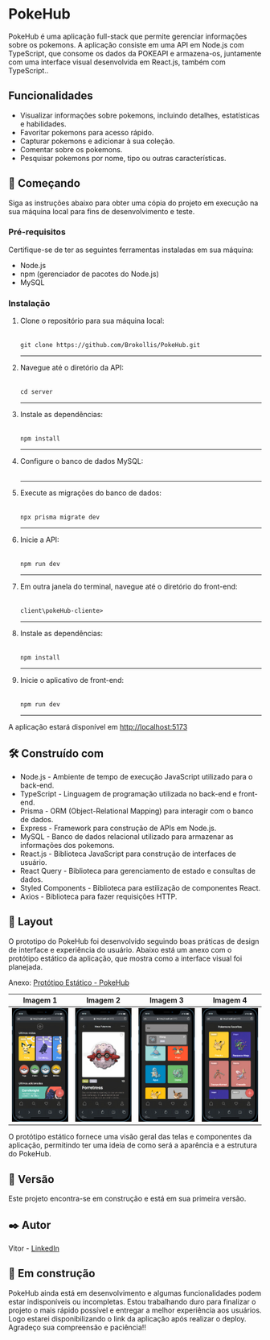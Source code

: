 <h1>PokeHub</h1>

<p>PokeHub é uma aplicação full-stack que permite gerenciar informações sobre os pokemons. A aplicação consiste em uma API em Node.js com TypeScript, que consome os dados da POKEAPI e armazena-os, juntamente com uma interface visual desenvolvida em React.js, também com TypeScript..</p>

<h2>Funcionalidades</h2>

<ul>
  <li>Visualizar informações sobre pokemons, incluindo detalhes, estatísticas e habilidades.</li>
  <li>Favoritar pokemons para acesso rápido.</li>
  <li>Capturar pokemons e adicionar à sua coleção.</li>
  <li>Comentar sobre os pokemons.</li>
  <li>Pesquisar pokemons por nome, tipo ou outras características.</li>
</ul>

<h2>🚀 Começando</h2>

<p>Siga as instruções abaixo para obter uma cópia do projeto em execução na sua máquina local para fins de desenvolvimento e teste.</p>

<h3>Pré-requisitos</h3>

<p>Certifique-se de ter as seguintes ferramentas instaladas em sua máquina:</p>

<ul>
  <li>Node.js</li>
  <li>npm (gerenciador de pacotes do Node.js)</li>
  <li>MySQL</li>
</ul>

<h3>Instalação</h3>

<ol>
  <li>Clone o repositório para sua máquina local:</li>
  <br>
  <pre><code>git clone https://github.com/Brokollis/PokeHub.git</code></pre>
  <hr>
  <li>Navegue até o diretório da API:</li>
  <br>
  <pre><code>cd server</code></pre>
  <hr>
  <li>Instale as dependências:</li>
  <br>
  <pre><code>npm install</code></pre>
  <hr>
  <li>Configure o banco de dados MySQL:</li>
  <br>
  <hr> 
  <li>Execute as migrações do banco de dados:</li>
  <br>
  <pre><code>npx prisma migrate dev</code></pre>
  <hr>
  <li>Inicie a API:</li>
  <br>
  <pre><code>npm run dev</code></pre>
  <hr>
  <li>Em outra janela do terminal, navegue até o diretório do front-end:</li>
  <br>
  <pre><code>client\pokeHub-cliente> </code></pre>
  <hr>
  <li>Instale as dependências:</li>
  <br>
  <pre><code>npm install</code></pre>
  <hr>
  <li>Inicie o aplicativo de front-end:</li>
  <br>
  <pre><code>npm run dev</code></pre>
  <hr>
</ol>

<p>A aplicação estará disponível em <a href="http://localhost:5173">http://localhost:5173</a></p>

<h2>🛠️ Construído com</h2>

<ul>
  <li>Node.js - Ambiente de tempo de execução JavaScript utilizado para o back-end.</li>
  <li>TypeScript - Linguagem de programação utilizada no back-end e front-end.</li>
  <li>Prisma - ORM (Object-Relational Mapping) para interagir com o banco de dados.</li>
  <li>Express - Framework para construção de APIs em Node.js.</li>
  <li>MySQL - Banco de dados relacional utilizado para armazenar as informações dos pokemons.</li>
  <li>React.js - Biblioteca JavaScript para construção de interfaces de usuário.</li>
  <li>React Query - Biblioteca para gerenciamento de estado e consultas de dados.</li>
  <li>Styled Components - Biblioteca para estilização de componentes React.</li>
  <li>Axios - Biblioteca para fazer requisições HTTP.</li>
</ul>

<h2>🎨 Layout</h2>

<p>O prototipo do PokeHub foi desenvolvido seguindo boas práticas de design de interface e experiência do usuário. Abaixo está um anexo com o protótipo estático da aplicação, que mostra como a interface visual foi planejada.</p>

<p>Anexo:  <a href="https://www.figma.com/file/GPAL4WPMGcPxTzu3oqZyWU/Untitled?type=design&mode=design&t=7eNkgbxDSHQfKoI8-1">Protótipo Estático - PokeHub</a></p>

| Imagem 1  |  Imagem 2  |  Imagem 3  |  Imagem 4 |
|--- | --- | --- | ---|
| ![Imagem 1](client/pokeHub-cliente/src/assets/prototypes/initial-screen.jpg) | ![Imagem 2](client/pokeHub-cliente/src/assets/prototypes/pokemon-screen.jpg) | ![Imagem 3](client/pokeHub-cliente/src/assets/prototypes/search-screen.jpg) | ![Imagem 4](client/pokeHub-cliente/src/assets/prototypes/favorites-screens.jpg) |

<p>O protótipo estático fornece uma visão geral das telas e componentes da aplicação, permitindo ter uma ideia de como será a aparência e a estrutura do PokeHub.</p>

<h2>📌 Versão</h2>

<p>Este projeto encontra-se em construção e está em sua primeira versão.</p>

<h2>✒️ Autor</h2>

<p>Vitor - <a href="https://www.linkedin.com/in/vitor-aguiar-ab3937192/">LinkedIn</a></p>

<h2>🚧 Em construção</h2>

<p>PokeHub ainda está em desenvolvimento e algumas funcionalidades podem estar indisponíveis ou incompletas. Estou trabalhando duro para finalizar o projeto o mais rápido possível e entregar a melhor experiência aos usuários. Logo estarei disponibilizando o link da aplicação após realizar o deploy. Agradeço sua compreensão e paciência!!</p>
